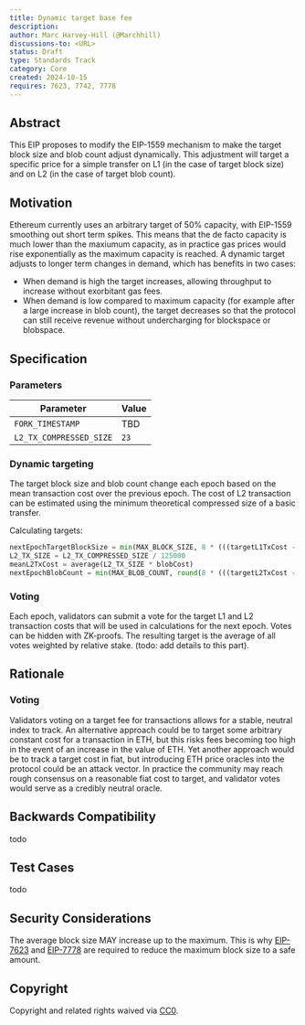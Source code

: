 ```yaml
---
title: Dynamic target base fee
description: 
author: Marc Harvey-Hill (@Marchhill)
discussions-to: <URL>
status: Draft
type: Standards Track
category: Core
created: 2024-10-15
requires: 7623, 7742, 7778
---
```


## Abstract

This EIP proposes to modify the EIP-1559 mechanism to make the target block size and blob count adjust dynamically. This adjustment will target a specific price for a simple transfer on L1 (in the case of target block size) and on L2 (in the case of target blob count).

## Motivation

Ethereum currently uses an arbitrary target of 50% capacity, with EIP-1559 smoothing out short term spikes. This means that the de facto capacity is much lower than the maxiumum capacity, as in practice gas prices would rise exponentially as the maximum capacity is reached. A dynamic target adjusts to longer term changes in demand, which has benefits in two cases:
- When demand is high the target increases, allowing throughput to increase without exorbitant gas fees.
- When demand is low compared to maximum capacity (for example after a large increase in blob count), the target decreases so that the protocol can still receive revenue without undercharging for blockspace or blobspace.

## Specification

### Parameters

| Parameter | Value |
| - | - |
| `FORK_TIMESTAMP` | TBD |
| `L2_TX_COMPRESSED_SIZE` | `23` |

### Dynamic targeting

The target block size and blob count change each epoch based on the mean transaction cost over the previous epoch. The cost of L2 transaction can be estimated using the minimum theoretical compressed size of a basic transfer.

Calculating targets:

```python
nextEpochTargetBlockSize = min(MAX_BLOCK_SIZE, 8 * (((targetL1TxCost - meanL1TxCost) / 21000) - 1) * previousTargetBlockSize)
L2_TX_SIZE = L2_TX_COMPRESSED_SIZE / 125000
meanL2TxCost = average(L2_TX_SIZE * blobCost)
nextEpochBlobCount = min(MAX_BLOB_COUNT, round(8 * (((targetL2TxCost - meanL2TxCost) / L2_TX_SIZE) - 1) * previousTargetBlobCount))
```

### Voting

Each epoch, validators can submit a vote for the target L1 and L2 transaction costs that will be used in calculations for the next epoch. Votes can be hidden with ZK-proofs. The resulting target is the average of all votes weighted by relative stake. (todo: add details to this part).

## Rationale

### Voting

Validators voting on a target fee for transactions allows for a stable, neutral index to track. An alternative approach could be to target some arbitrary constant cost for a transaction in ETH, but this risks fees becoming too high in the event of an increase in the value of ETH. Yet another approach would be to track a target cost in fiat, but introducing ETH price oracles into the protocol could be an attack vector. In practice the community may reach rough consensus on a reasonable fiat cost to target, and validator votes would serve as a credibly neutral oracle.

## Backwards Compatibility

todo

## Test Cases

todo

## Security Considerations

The average block size MAY increase up to the maximum. This is why [EIP-7623](./eip-7623.md) and [EIP-7778](./eip-7888.md) are required to reduce the maximum block size to a safe amount.

## Copyright

Copyright and related rights waived via [CC0](../LICENSE.md).
